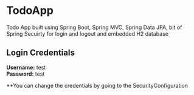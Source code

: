# TodoApp
Todo App built using Spring Boot, Spring MVC, Spring Data JPA, bit of Spring Secuirty for login and logout and embedded H2 database

## Login Credentials
**Username:** test
<br>
**Password:** test

**You can change the credentials by going to the SecurityConfiguration
